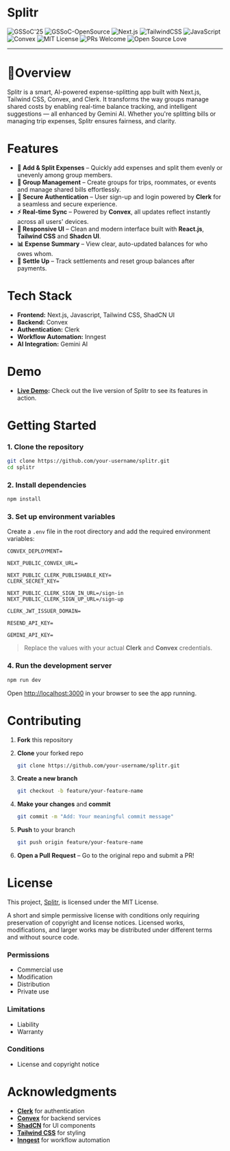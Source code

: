 # Splitr

![GSSoC'25](https://img.shields.io/badge/GSSoC'25-Selected-orange?style=for-the-badge)
![GSSoC-OpenSource](https://img.shields.io/badge/Open%20Source%20Program-GSSoC-orange?style=for-the-badge&logo=opensourceinitiative)
![Next.js](https://img.shields.io/badge/Next.js-14-black?style=for-the-badge&logo=next.js)
![TailwindCSS](https://img.shields.io/badge/TailwindCSS-3.4-38B2AC?style=for-the-badge&logo=tailwind-css)
![JavaScript](https://img.shields.io/badge/JavaScript-ES6+-yellow?style=for-the-badge&logo=javascript)
![Convex](https://img.shields.io/badge/Backend-Convex-purple?style=for-the-badge)
![MIT License](https://img.shields.io/badge/License-MIT-green?style=for-the-badge)
![PRs Welcome](https://img.shields.io/badge/PRs-welcome-brightgreen?style=for-the-badge&logo=git)
![Open Source Love](https://img.shields.io/badge/Open%20Source-%E2%9D%A4-red?style=for-the-badge)

---
# 📌Overview
Splitr is a smart, AI-powered expense-splitting app built with Next.js, Tailwind CSS, Convex, and Clerk. It transforms the way groups manage shared costs by enabling  real-time balance tracking, and intelligent suggestions — all enhanced by Gemini AI. Whether you're splitting bills or managing trip expenses, Splitr ensures fairness, and clarity.

# Features
* **💸 Add & Split Expenses** – Quickly add expenses and split them evenly or unevenly among group members.
* **👥 Group Management** – Create groups for trips, roommates, or events and manage shared bills effortlessly.
* **🔐 Secure Authentication** – User sign-up and login powered by **Clerk** for a seamless and secure experience.
* **⚡ Real-time Sync** – Powered by **Convex**, all updates reflect instantly across all users' devices.
* **🎨 Responsive UI** – Clean and modern interface built with **React.js**, **Tailwind CSS** and **Shadcn UI**.
* **📊 Expense Summary** – View clear, auto-updated balances for who owes whom.
* **🔄 Settle Up** – Track settlements and reset group balances after payments.

# Tech Stack
* **Frontend:** Next.js, Javascript, Tailwind CSS, ShadCN UI
* **Backend:** Convex 
* **Authentication:** Clerk
* **Workflow Automation:** Inngest
* **AI Integration:** Gemini AI

# Demo

* **[Live Demo](https://splitr-q9gg.vercel.app/):** Check out the live version of Splitr to see its features in action.

# Getting Started
### 1. **Clone the repository**

```bash
git clone https://github.com/your-username/splitr.git
cd splitr
```

### 2. **Install dependencies**
```bash
npm install
```

### 3. **Set up environment variables**

Create a `.env` file in the root directory and add the required environment variables:

```env
CONVEX_DEPLOYMENT=

NEXT_PUBLIC_CONVEX_URL=

NEXT_PUBLIC_CLERK_PUBLISHABLE_KEY=
CLERK_SECRET_KEY=

NEXT_PUBLIC_CLERK_SIGN_IN_URL=/sign-in
NEXT_PUBLIC_CLERK_SIGN_UP_URL=/sign-up

CLERK_JWT_ISSUER_DOMAIN=

RESEND_API_KEY=

GEMINI_API_KEY=
```

> Replace the values with your actual **Clerk** and **Convex** credentials.

### 4. **Run the development server**

```bash
npm run dev
```

Open [http://localhost:3000](http://localhost:3000) in your browser to see the app running.




# Contributing
1. **Fork** this repository
2. **Clone** your forked repo

   ```bash
   git clone https://github.com/your-username/splitr.git
   ```
3. **Create a new branch**

   ```bash
   git checkout -b feature/your-feature-name
   ```
4. **Make your changes** and **commit**

   ```bash
   git commit -m "Add: Your meaningful commit message"
   ```
5. **Push** to your branch

   ```bash
   git push origin feature/your-feature-name
   ```
6. **Open a Pull Request** – Go to the original repo and submit a PR!

# License
This project, [Splitr](https://github.com/dhruvbajaj13/splitr), is licensed under the MIT License.

A short and simple permissive license with conditions only requiring preservation of copyright and license notices. Licensed works, modifications, and larger works may be distributed under different terms and without source code.

### Permissions
* Commercial use
* Modification
* Distribution
* Private use
### Limitations
* Liability
* Warranty
### Conditions
* License and copyright notice

# Acknowledgments 
* **[Clerk](https://clerk.com)** for authentication
* **[Convex](https://convex.dev)** for backend services
* **[ShadCN](https://ui.shadcn.com)** for UI components
* **[Tailwind CSS](https://tailwindcss.com)** for styling
* **[Inngest](https://inngest.com)** for workflow automation








